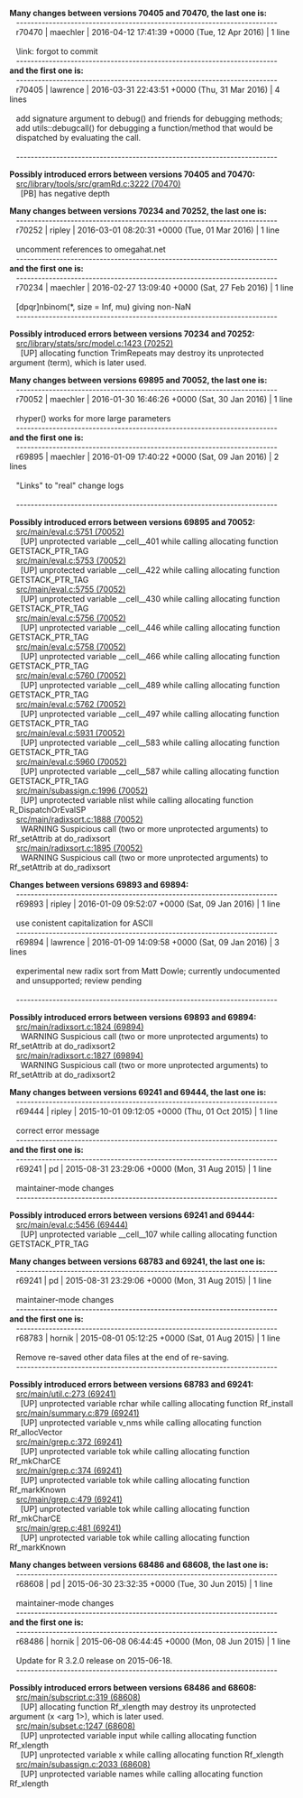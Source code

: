 __Many changes between versions 70405 and 70470, the last one is:__  
&nbsp;&nbsp;  ------------------------------------------------------------------------  
&nbsp;&nbsp;  r70470 | maechler | 2016-04-12 17:41:39 +0000 (Tue, 12 Apr 2016) | 1 line  
&nbsp;&nbsp;    
&nbsp;&nbsp;  \link: forgot to commit  
&nbsp;&nbsp;  ------------------------------------------------------------------------  
__and the first one is:__  
&nbsp;&nbsp;  ------------------------------------------------------------------------  
&nbsp;&nbsp;  r70405 | lawrence | 2016-03-31 22:43:51 +0000 (Thu, 31 Mar 2016) | 4 lines  
&nbsp;&nbsp;    
&nbsp;&nbsp;  add signature argument to debug() and friends for debugging methods;  
&nbsp;&nbsp;  add utils::debugcall() for debugging a function/method that would be  
&nbsp;&nbsp;  dispatched by evaluating the call.  
&nbsp;&nbsp;    
&nbsp;&nbsp;  ------------------------------------------------------------------------  
  
__Possibly introduced errors between versions 70405 and 70470:__  
&nbsp;&nbsp;  [src/library/tools/src/gramRd.c:3222 (70470)](https://github.com/wch/r-source/blob/f8bfc09ed32004fb869f7c803c602aa19fdbaf11/src/library/tools/src/gramRd.c/#L3222)  
&nbsp;&nbsp;&nbsp;&nbsp;    [PB] has negative depth  
  
  
__Many changes between versions 70234 and 70252, the last one is:__  
&nbsp;&nbsp;  ------------------------------------------------------------------------  
&nbsp;&nbsp;  r70252 | ripley | 2016-03-01 08:20:31 +0000 (Tue, 01 Mar 2016) | 1 line  
&nbsp;&nbsp;    
&nbsp;&nbsp;  uncomment references to omegahat.net  
&nbsp;&nbsp;  ------------------------------------------------------------------------  
__and the first one is:__  
&nbsp;&nbsp;  ------------------------------------------------------------------------  
&nbsp;&nbsp;  r70234 | maechler | 2016-02-27 13:09:40 +0000 (Sat, 27 Feb 2016) | 1 line  
&nbsp;&nbsp;    
&nbsp;&nbsp;  [dpqr]nbinom(*, size = Inf, mu) giving non-NaN  
&nbsp;&nbsp;  ------------------------------------------------------------------------  
  
__Possibly introduced errors between versions 70234 and 70252:__  
&nbsp;&nbsp;  [src/library/stats/src/model.c:1423 (70252)](https://github.com/wch/r-source/blob/c68bc2f3265d1aff88a30927d04202828bfab72e/src/library/stats/src/model.c/#L1423)  
&nbsp;&nbsp;&nbsp;&nbsp;    [UP] allocating function TrimRepeats may destroy its unprotected argument (term), which is later used.  
  
  
__Many changes between versions 69895 and 70052, the last one is:__  
&nbsp;&nbsp;  ------------------------------------------------------------------------  
&nbsp;&nbsp;  r70052 | maechler | 2016-01-30 16:46:26 +0000 (Sat, 30 Jan 2016) | 1 line  
&nbsp;&nbsp;    
&nbsp;&nbsp;  rhyper() works for more large parameters  
&nbsp;&nbsp;  ------------------------------------------------------------------------  
__and the first one is:__  
&nbsp;&nbsp;  ------------------------------------------------------------------------  
&nbsp;&nbsp;  r69895 | maechler | 2016-01-09 17:40:22 +0000 (Sat, 09 Jan 2016) | 2 lines  
&nbsp;&nbsp;    
&nbsp;&nbsp;  "Links" to "real" change logs  
&nbsp;&nbsp;    
&nbsp;&nbsp;  ------------------------------------------------------------------------  
  
__Possibly introduced errors between versions 69895 and 70052:__  
&nbsp;&nbsp;  [src/main/eval.c:5751 (70052)](https://github.com/wch/r-source/blob/157e929e9a4534a6f273ae4a496c080a2088ca39/src/main/eval.c/#L5751)  
&nbsp;&nbsp;&nbsp;&nbsp;    [UP] unprotected variable __cell__401 while calling allocating function GETSTACK_PTR_TAG  
&nbsp;&nbsp;  [src/main/eval.c:5753 (70052)](https://github.com/wch/r-source/blob/157e929e9a4534a6f273ae4a496c080a2088ca39/src/main/eval.c/#L5753)  
&nbsp;&nbsp;&nbsp;&nbsp;    [UP] unprotected variable __cell__422 while calling allocating function GETSTACK_PTR_TAG  
&nbsp;&nbsp;  [src/main/eval.c:5755 (70052)](https://github.com/wch/r-source/blob/157e929e9a4534a6f273ae4a496c080a2088ca39/src/main/eval.c/#L5755)  
&nbsp;&nbsp;&nbsp;&nbsp;    [UP] unprotected variable __cell__430 while calling allocating function GETSTACK_PTR_TAG  
&nbsp;&nbsp;  [src/main/eval.c:5756 (70052)](https://github.com/wch/r-source/blob/157e929e9a4534a6f273ae4a496c080a2088ca39/src/main/eval.c/#L5756)  
&nbsp;&nbsp;&nbsp;&nbsp;    [UP] unprotected variable __cell__446 while calling allocating function GETSTACK_PTR_TAG  
&nbsp;&nbsp;  [src/main/eval.c:5758 (70052)](https://github.com/wch/r-source/blob/157e929e9a4534a6f273ae4a496c080a2088ca39/src/main/eval.c/#L5758)  
&nbsp;&nbsp;&nbsp;&nbsp;    [UP] unprotected variable __cell__466 while calling allocating function GETSTACK_PTR_TAG  
&nbsp;&nbsp;  [src/main/eval.c:5760 (70052)](https://github.com/wch/r-source/blob/157e929e9a4534a6f273ae4a496c080a2088ca39/src/main/eval.c/#L5760)  
&nbsp;&nbsp;&nbsp;&nbsp;    [UP] unprotected variable __cell__489 while calling allocating function GETSTACK_PTR_TAG  
&nbsp;&nbsp;  [src/main/eval.c:5762 (70052)](https://github.com/wch/r-source/blob/157e929e9a4534a6f273ae4a496c080a2088ca39/src/main/eval.c/#L5762)  
&nbsp;&nbsp;&nbsp;&nbsp;    [UP] unprotected variable __cell__497 while calling allocating function GETSTACK_PTR_TAG  
&nbsp;&nbsp;  [src/main/eval.c:5931 (70052)](https://github.com/wch/r-source/blob/157e929e9a4534a6f273ae4a496c080a2088ca39/src/main/eval.c/#L5931)  
&nbsp;&nbsp;&nbsp;&nbsp;    [UP] unprotected variable __cell__583 while calling allocating function GETSTACK_PTR_TAG  
&nbsp;&nbsp;  [src/main/eval.c:5960 (70052)](https://github.com/wch/r-source/blob/157e929e9a4534a6f273ae4a496c080a2088ca39/src/main/eval.c/#L5960)  
&nbsp;&nbsp;&nbsp;&nbsp;    [UP] unprotected variable __cell__587 while calling allocating function GETSTACK_PTR_TAG  
&nbsp;&nbsp;  [src/main/subassign.c:1996 (70052)](https://github.com/wch/r-source/blob/157e929e9a4534a6f273ae4a496c080a2088ca39/src/main/subassign.c/#L1996)  
&nbsp;&nbsp;&nbsp;&nbsp;    [UP] unprotected variable nlist while calling allocating function R_DispatchOrEvalSP  
&nbsp;&nbsp;  [src/main/radixsort.c:1888 (70052)](https://github.com/wch/r-source/blob/157e929e9a4534a6f273ae4a496c080a2088ca39/src/main/radixsort.c/#L1888)  
&nbsp;&nbsp;&nbsp;&nbsp;    WARNING Suspicious call (two or more unprotected arguments) to Rf_setAttrib at do_radixsort  
&nbsp;&nbsp;  [src/main/radixsort.c:1895 (70052)](https://github.com/wch/r-source/blob/157e929e9a4534a6f273ae4a496c080a2088ca39/src/main/radixsort.c/#L1895)  
&nbsp;&nbsp;&nbsp;&nbsp;    WARNING Suspicious call (two or more unprotected arguments) to Rf_setAttrib at do_radixsort  
  
  
__Changes between versions 69893 and 69894:__  
&nbsp;&nbsp;  ------------------------------------------------------------------------  
&nbsp;&nbsp;  r69893 | ripley | 2016-01-09 09:52:07 +0000 (Sat, 09 Jan 2016) | 1 line  
&nbsp;&nbsp;    
&nbsp;&nbsp;  use conistent capitalization for ASCII  
&nbsp;&nbsp;  ------------------------------------------------------------------------  
&nbsp;&nbsp;  r69894 | lawrence | 2016-01-09 14:09:58 +0000 (Sat, 09 Jan 2016) | 3 lines  
&nbsp;&nbsp;    
&nbsp;&nbsp;  experimental new radix sort from Matt Dowle; currently undocumented  
&nbsp;&nbsp;  and unsupported; review pending  
&nbsp;&nbsp;    
&nbsp;&nbsp;  ------------------------------------------------------------------------  
  
__Possibly introduced errors between versions 69893 and 69894:__  
&nbsp;&nbsp;  [src/main/radixsort.c:1824 (69894)](https://github.com/wch/r-source/blob/5fa5966956ce0f9334c8de786b97129adfea3b97/src/main/radixsort.c/#L1824)  
&nbsp;&nbsp;&nbsp;&nbsp;    WARNING Suspicious call (two or more unprotected arguments) to Rf_setAttrib at do_radixsort2  
&nbsp;&nbsp;  [src/main/radixsort.c:1827 (69894)](https://github.com/wch/r-source/blob/5fa5966956ce0f9334c8de786b97129adfea3b97/src/main/radixsort.c/#L1827)  
&nbsp;&nbsp;&nbsp;&nbsp;    WARNING Suspicious call (two or more unprotected arguments) to Rf_setAttrib at do_radixsort2  
  
  
__Many changes between versions 69241 and 69444, the last one is:__  
&nbsp;&nbsp;  ------------------------------------------------------------------------  
&nbsp;&nbsp;  r69444 | ripley | 2015-10-01 09:12:05 +0000 (Thu, 01 Oct 2015) | 1 line  
&nbsp;&nbsp;    
&nbsp;&nbsp;  correct error message  
&nbsp;&nbsp;  ------------------------------------------------------------------------  
__and the first one is:__  
&nbsp;&nbsp;  ------------------------------------------------------------------------  
&nbsp;&nbsp;  r69241 | pd | 2015-08-31 23:29:06 +0000 (Mon, 31 Aug 2015) | 1 line  
&nbsp;&nbsp;    
&nbsp;&nbsp;  maintainer-mode changes  
&nbsp;&nbsp;  ------------------------------------------------------------------------  
  
__Possibly introduced errors between versions 69241 and 69444:__  
&nbsp;&nbsp;  [src/main/eval.c:5456 (69444)](https://github.com/wch/r-source/blob/eeac7b453fff991ec36509b87397d5a94897417e/src/main/eval.c/#L5456)  
&nbsp;&nbsp;&nbsp;&nbsp;    [UP] unprotected variable __cell__107 while calling allocating function GETSTACK_PTR_TAG  
  
  
__Many changes between versions 68783 and 69241, the last one is:__  
&nbsp;&nbsp;  ------------------------------------------------------------------------  
&nbsp;&nbsp;  r69241 | pd | 2015-08-31 23:29:06 +0000 (Mon, 31 Aug 2015) | 1 line  
&nbsp;&nbsp;    
&nbsp;&nbsp;  maintainer-mode changes  
&nbsp;&nbsp;  ------------------------------------------------------------------------  
__and the first one is:__  
&nbsp;&nbsp;  ------------------------------------------------------------------------  
&nbsp;&nbsp;  r68783 | hornik | 2015-08-01 05:12:25 +0000 (Sat, 01 Aug 2015) | 1 line  
&nbsp;&nbsp;    
&nbsp;&nbsp;  Remove re-saved other data files at the end of re-saving.  
&nbsp;&nbsp;  ------------------------------------------------------------------------  
  
__Possibly introduced errors between versions 68783 and 69241:__  
&nbsp;&nbsp;  [src/main/util.c:273 (69241)](https://github.com/wch/r-source/blob/9fe55e21d6b4b953b066a8d4811d90651155a678/src/main/util.c/#L273)  
&nbsp;&nbsp;&nbsp;&nbsp;    [UP] unprotected variable rchar while calling allocating function Rf_install  
&nbsp;&nbsp;  [src/main/summary.c:879 (69241)](https://github.com/wch/r-source/blob/9fe55e21d6b4b953b066a8d4811d90651155a678/src/main/summary.c/#L879)  
&nbsp;&nbsp;&nbsp;&nbsp;    [UP] unprotected variable v_nms while calling allocating function Rf_allocVector  
&nbsp;&nbsp;  [src/main/grep.c:372 (69241)](https://github.com/wch/r-source/blob/9fe55e21d6b4b953b066a8d4811d90651155a678/src/main/grep.c/#L372)  
&nbsp;&nbsp;&nbsp;&nbsp;    [UP] unprotected variable tok while calling allocating function Rf_mkCharCE  
&nbsp;&nbsp;  [src/main/grep.c:374 (69241)](https://github.com/wch/r-source/blob/9fe55e21d6b4b953b066a8d4811d90651155a678/src/main/grep.c/#L374)  
&nbsp;&nbsp;&nbsp;&nbsp;    [UP] unprotected variable tok while calling allocating function Rf_markKnown  
&nbsp;&nbsp;  [src/main/grep.c:479 (69241)](https://github.com/wch/r-source/blob/9fe55e21d6b4b953b066a8d4811d90651155a678/src/main/grep.c/#L479)  
&nbsp;&nbsp;&nbsp;&nbsp;    [UP] unprotected variable tok while calling allocating function Rf_mkCharCE  
&nbsp;&nbsp;  [src/main/grep.c:481 (69241)](https://github.com/wch/r-source/blob/9fe55e21d6b4b953b066a8d4811d90651155a678/src/main/grep.c/#L481)  
&nbsp;&nbsp;&nbsp;&nbsp;    [UP] unprotected variable tok while calling allocating function Rf_markKnown  
  
  
__Many changes between versions 68486 and 68608, the last one is:__  
&nbsp;&nbsp;  ------------------------------------------------------------------------  
&nbsp;&nbsp;  r68608 | pd | 2015-06-30 23:32:35 +0000 (Tue, 30 Jun 2015) | 1 line  
&nbsp;&nbsp;    
&nbsp;&nbsp;  maintainer-mode changes  
&nbsp;&nbsp;  ------------------------------------------------------------------------  
__and the first one is:__  
&nbsp;&nbsp;  ------------------------------------------------------------------------  
&nbsp;&nbsp;  r68486 | hornik | 2015-06-08 06:44:45 +0000 (Mon, 08 Jun 2015) | 1 line  
&nbsp;&nbsp;    
&nbsp;&nbsp;  Update for R 3.2.0 release on 2015-06-18.  
&nbsp;&nbsp;  ------------------------------------------------------------------------  
  
__Possibly introduced errors between versions 68486 and 68608:__  
&nbsp;&nbsp;  [src/main/subscript.c:319 (68608)](https://github.com/wch/r-source/blob/ebb4b8e50d6a05d9caaf64441e09afe8206eeb3c/src/main/subscript.c/#L319)  
&nbsp;&nbsp;&nbsp;&nbsp;    [UP] allocating function Rf_xlength may destroy its unprotected argument (x <arg 1>), which is later used.  
&nbsp;&nbsp;  [src/main/subset.c:1247 (68608)](https://github.com/wch/r-source/blob/ebb4b8e50d6a05d9caaf64441e09afe8206eeb3c/src/main/subset.c/#L1247)  
&nbsp;&nbsp;&nbsp;&nbsp;    [UP] unprotected variable input while calling allocating function Rf_xlength  
&nbsp;&nbsp;&nbsp;&nbsp;    [UP] unprotected variable x while calling allocating function Rf_xlength  
&nbsp;&nbsp;  [src/main/subassign.c:2033 (68608)](https://github.com/wch/r-source/blob/ebb4b8e50d6a05d9caaf64441e09afe8206eeb3c/src/main/subassign.c/#L2033)  
&nbsp;&nbsp;&nbsp;&nbsp;    [UP] unprotected variable names while calling allocating function Rf_xlength  
  
  
